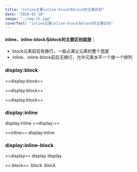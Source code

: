 ```yaml
---
title: "inline主要inline-block与block的主要区别"
date: "2020-02-10"
image: "./img-15.jpg"
coverText: "inline主要inline-block与block的主要区别"
---
```


#### inline、inline-block与block的主要区别就是：

- block元素前后有换行，一般占满父元素的整个宽度
- inline、inline-block前后无换行，允许元素水平一个接一个排列

### display:block
==display:block==

==display:block==

==display:block==

### display:inline
display:inline ==display:==

==inline== display:inline

### display:inline-block
==display==  display display

==:block==  :block :block